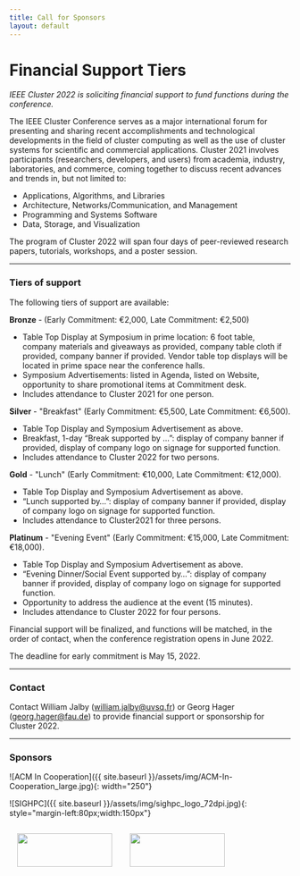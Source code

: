 ```yaml
---
title: Call for Sponsors
layout: default
---
```

# Financial Support Tiers

*IEEE Cluster 2022 is soliciting financial support to fund functions
during the conference.*

The IEEE Cluster Conference serves as a major international forum for
presenting and sharing recent accomplishments and technological
developments in the field of cluster computing as well as the use of
cluster systems for scientific and commercial applications. Cluster 2021
involves participants (researchers, developers, and users) from
academia, industry, laboratories, and commerce, coming together to
discuss recent advances and trends in, but not limited to:

-   Applications, Algorithms, and Libraries
-   Architecture, Networks/Communication, and Management
-   Programming and Systems Software
-   Data, Storage, and Visualization

The program of Cluster 2022 will span four days of peer-reviewed research
papers, tutorials, workshops, and a poster session.

------------------------------------------------------------------------

### Tiers of support

The following tiers of support are available:

**Bronze** - (Early Commitment: €2,000, Late Commitment: €2,500)

-   Table Top Display at Symposium in prime location: 6 foot table,
    company materials and giveaways as provided, company table cloth if
    provided, company banner if provided. Vendor table top displays will
    be located in prime space near the conference halls.
-   Symposium Advertisements: listed in Agenda, listed on Website,
    opportunity to share promotional items at Commitment desk.
-   Includes attendance to Cluster 2021 for one person.

**Silver** - "Breakfast" (Early Commitment: €5,500, Late Commitment: €6,500).

-   Table Top Display and Symposium Advertisement as above.
-   Breakfast, 1-day “Break supported by …”: display of company banner
    if provided, display of company logo on signage for supported
    function.
-   Includes attendance to Cluster 2022 for two persons.

**Gold** - "Lunch" (Early Commitment: €10,000, Late Commitment: €12,000).

-   Table Top Display and Symposium Advertisement as above.
-   “Lunch supported by…”: display of company banner if provided,
    display of company logo on signage for supported function.
-   Includes attendance to Cluster2021 for three persons.

**Platinum** - "Evening Event" (Early Commitment: €15,000, Late Commitment: €18,000).

-   Table Top Display and Symposium Advertisement as above.
-   “Evening Dinner/Social Event supported by…”: display of company
    banner if provided, display of company logo on signage for supported
    function.
-   Opportunity to address the audience at the event (15 minutes).
-   Includes attendance to Cluster 2022 for four persons.

Financial support will be finalized, and functions will be matched, in
the order of contact, when the conference registration opens in June
2022.

The deadline for early commitment is May 15, 2022.

------------------------------------------------------------------------

### Contact

Contact William Jalby (william.jalby@uvsq.fr) or Georg Hager
(georg.hager@fau.de) to provide financial support or sponsorship for Cluster
2022.

------------------------------------------------------------------------

### Sponsors

![ACM In Cooperation]({{ site.baseurl }}/assets/img/ACM-In-Cooperation_large.jpg){: width="250"}


![SIGHPC]({{ site.baseurl }}/assets/img/sighpc_logo_72dpi.jpg){: style="margin-left:80px;width:150px"}

<img src="{{ site.baseurl }}/assets/img/ieee_mb_blue.png" width="170" height="60" style="margin:1em;" />
<img src="{{ site.baseurl }}/assets/img/ieee-computer-society-v1.png" width="170" height="60" style="margin:1em;"/>

<!--
### Bronze level support:

<img src="{{ site.baseurl }}/assets/img/logo_paratools.svg" width="170" height="60" style="margin:1em;" />
<img src="{{ site.baseurl }}/assets/img/logo_google.png" width="170" height="60" style="margin:1em;" />
-->